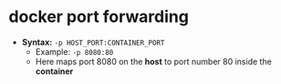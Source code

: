 # docker port forwarding

 * **Syntax:** `-p HOST_PORT:CONTAINER_PORT`
   * Example: `-p 8080:80`
   * Here maps port 8080 on the **host** to port number 80 inside the **container**
